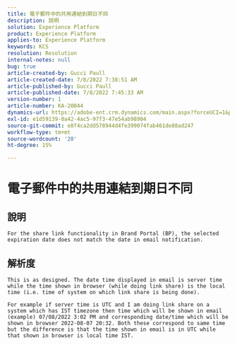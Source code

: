 ```yaml
---
title: 電子郵件中的共用連結到期日不同
description: 說明
solution: Experience Platform
product: Experience Platform
applies-to: Experience Platform
keywords: KCS
resolution: Resolution
internal-notes: null
bug: true
article-created-by: Gucci Paull
article-created-date: 7/8/2022 7:38:51 AM
article-published-by: Gucci Paull
article-published-date: 7/8/2022 7:45:33 AM
version-number: 1
article-number: KA-20044
dynamics-url: https://adobe-ent.crm.dynamics.com/main.aspx?forceUCI=1&pagetype=entityrecord&etn=knowledgearticle&id=6e8f58fd-90fe-ec11-82e5-000d3a5a373a
exl-id: e1d59139-0a42-4ac5-97f3-47e54ab98904
source-git-commit: e8f4ca2dd578944d4fe399074fab461de88ad247
workflow-type: tm+mt
source-wordcount: '20'
ht-degree: 15%

---
```


# 電子郵件中的共用連結到期日不同

## 說明


`For the share link functionality in Brand Portal (BP), the selected expiration date does not match the date in email notification.`




## 解析度


`This is as designed. The date time displayed in email is server time while the time shown in browser (while doing link share) is the local time (i.e. time of system on which link share is being done).`

`For example if server time is UTC and I am doing link share on a system which has IST timezone then time which will be shown in email (example) 07/08/2022 3:02 PM and corresponding date/time which will be shown in browser 2022-08-07 20:32. Both these correspond to same time but the difference is that the time shown in email is in UTC while that shown in browser is local time IST.`
